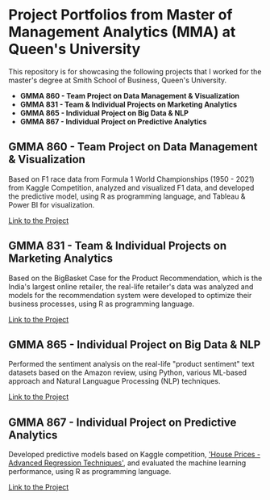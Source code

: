 # Project Portfolios from Master of Management Analytics (MMA) at Queen's University

This repository is for showcasing the following projects that I worked for the master's degree at Smith School of Business, Queen's University.

* __GMMA 860 - Team Project on Data Management & Visualization__
* __GMMA 831 - Team & Individual Projects on Marketing Analytics__
* __GMMA 865 - Individual Project on Big Data & NLP__
* __GMMA 867 - Individual Project on Predictive Analytics__

## GMMA 860 - Team Project on Data Management & Visualization

Based on F1 race data from Formula 1 World Championships (1950 - 2021) from Kaggle Competition, analyzed and visualized F1 data, and developed the predictive model, using R as programming language, and Tableau & Power BI for visualization.

[Link to the Project](https://github.com/Nicole-Hong/GMMA-Projects/tree/master/GMMA%20860/Team%20Project)

## GMMA 831 - Team & Individual Projects on Marketing Analytics

Based on the BigBasket Case for the Product Recommendation, which is the India's largest online retailer, the real-life retailer's data was analyzed and models for the recommendation system were developed to optimize their business processes, using R as programming language.

[Link to the Project](https://github.com/Nicole-Hong/GMMA-Projects/tree/master/GMMA831%20Marketing%20Analytics/Team%20Executive%20Challenge)

## GMMA 865 - Individual Project on Big Data & NLP

Performed the sentiment analysis on the real-life "product sentiment" text datasets based on the Amazon review, using Python, various ML-based approach and Natural Languague Processing (NLP) techniques.

[Link to the Project](https://github.com/Nicole-Hong/GMMA-Projects/tree/master/GMMA865-Big%20Data)

## GMMA 867 - Individual Project on Predictive Analytics

Developed predictive models based on Kaggle competition, ['House Prices - Advanced Regression Techniques']( https://www.kaggle.com/c/house-prices-advanced-regression-techniques/overview), and evaluated the machine learning performance, using R as programming language.

[Link to the Project](https://github.com/Nicole-Hong/GMMA-Projects/tree/master/GMMA867)
